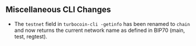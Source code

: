 Miscellaneous CLI Changes
-------------------------
- The `testnet` field in `turbocoin-cli -getinfo` has been renamed to `chain` and now returns the current network name as defined in BIP70 (main, test, regtest).